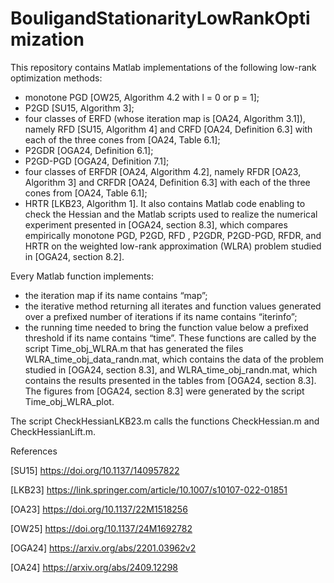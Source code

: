 # BouligandStationarityLowRankOptimization

This repository contains Matlab implementations of the following low-rank optimization methods:
- monotone PGD [OW25, Algorithm 4.2 with l = 0 or p = 1];
- P2GD [SU15, Algorithm 3];
- four classes of ERFD (whose iteration map is [OA24, Algorithm 3.1]), namely RFD [SU15, Algorithm 4] and CRFD [OA24, Definition 6.3] with each of the three cones from [OA24, Table 6.1];
- P2GDR [OGA24, Definition 6.1];
- P2GD-PGD [OGA24, Definition 7.1];
- four classes of ERFDR [OA24, Algorithm 4.2], namely RFDR [OA23, Algorithm 3] and CRFDR [OA24, Definition 6.3] with each of the three cones from [OA24, Table 6.1];
- HRTR [LKB23, Algorithm 1].
It also contains Matlab code enabling to check the Hessian and the Matlab scripts used to realize the numerical experiment presented in [OGA24, section 8.3], which compares empirically monotone PGD, P2GD, RFD , P2GDR, P2GD-PGD, RFDR, and HRTR on the weighted low-rank approximation (WLRA) problem studied in [OGA24, section 8.2].

Every Matlab function implements:
- the iteration map if its name contains “map”;
- the iterative method returning all iterates and function values generated over a prefixed number of iterations if its name contains “iterinfo”;
- the running time needed to bring the function value below a prefixed threshold if its name contains “time”.
These functions are called by the script Time_obj_WLRA.m that has generated the files WLRA_time_obj_data_randn.mat, which contains the data of the problem studied in [OGA24, section 8.3], and WLRA_time_obj_randn.mat, which contains the results presented in the tables from [OGA24, section 8.3]. The figures from [OGA24, section 8.3] were generated by the script Time_obj_WLRA_plot.

The script CheckHessianLKB23.m calls the functions CheckHessian.m and CheckHessianLift.m.

References

[SU15] https://doi.org/10.1137/140957822

[LKB23] https://link.springer.com/article/10.1007/s10107-022-01851

[OA23] https://doi.org/10.1137/22M1518256

[OW25] https://doi.org/10.1137/24M1692782

[OGA24] https://arxiv.org/abs/2201.03962v2

[OA24] https://arxiv.org/abs/2409.12298
